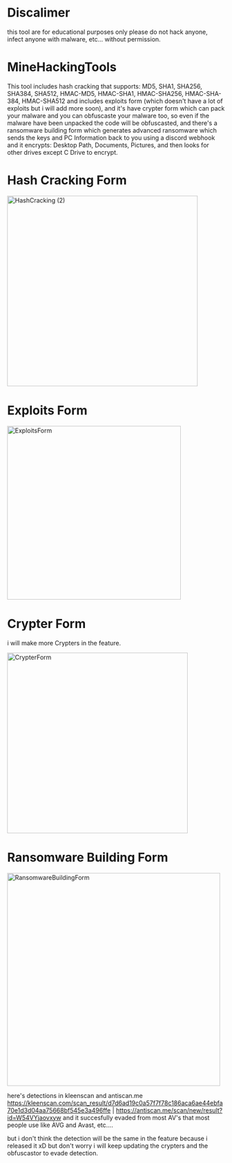 # Discalimer
this tool are for educational purposes only please do not hack anyone, infect anyone with malware, etc... without permission.

# MineHackingTools
This tool includes hash cracking that supports: MD5, SHA1, SHA256, SHA384, SHA512, HMAC-MD5, HMAC-SHA1, HMAC-SHA256, HMAC-SHA-384, HMAC-SHA512 
and includes exploits form (which doesn't have a lot of exploits but i will add more soon), and it's have crypter form which can pack your malware and you can obfuscaste your malware too, so even if the malware have been unpacked the code will be obfuscasted, and there's a ransomware building form which generates advanced ransomware which sends the keys and PC Information back to you using a discord webhook and it encrypts: Desktop Path, Documents, Pictures, and then looks for other drives except C Drive to encrypt.

# Hash Cracking Form

<a href="#">
<img width="441" alt="HashCracking (2)" src="https://user-images.githubusercontent.com/79325904/131066119-d0a4c420-279e-4a2a-b3a1-20f2c3794789.PNG">
</a>

# Exploits Form

<a href="#">
<img width="402" alt="ExploitsForm" src="https://user-images.githubusercontent.com/79325904/131066253-00a1cd2d-1b19-444f-8493-ad943d628d07.PNG">
</a>

# Crypter Form
i will make more Crypters in the feature.

<a href="#">
<img width="418" alt="CrypterForm" src="https://user-images.githubusercontent.com/79325904/131066371-9a895faf-922c-4be6-b455-b0b1c30717b6.PNG">
</a>

# Ransomware Building Form
<a href="#">
<img width="493" alt="RansomwareBuildingForm" src="https://user-images.githubusercontent.com/79325904/131066461-530cf435-efd7-4b95-95c2-3343e32891f1.PNG">
</a>

here's detections in kleenscan and antiscan.me https://kleenscan.com/scan_result/d7d6ad19c0a57f7f78c186aca6ae44ebfa70e1d3d04aa75668bf545e3a496ffe | https://antiscan.me/scan/new/result?id=W54VYjaovxyw and it succesfully evaded from most AV's that most people use like AVG and Avast, etc....

but i don't think the detection will be the same in the feature because i released it xD but don't worry i will keep updating the crypters and the obfuscastor to evade detection.

